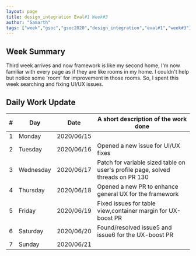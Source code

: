 ```yaml
---
layout: page
title: design_integration Eval#1 Week#3 
author: "Samarth"
tags: ["week","gsoc","gsoc2020","design_integration","eval#1","week#3"]
---
```

## Week Summary

Third week arrives and now framework is like my second home, I'm now familiar with 
every page as if they are like rooms in my home. I couldn't help but notice some 'room'
for improvement in those rooms. So, I spent this week searching and fixing UI/UX issues. 


## Daily Work Update

|\#|Day|Date|A short description of the work done|  
|---	|---	|---	|---	|  
|1   	| Monday 	|   2020/06/15	|   	|  
|2   	| Tuesday  	|   2020/06/16	| Opened a new issue for UI/UX fixes  	|  
|3   	| Wednesday  	|  2020/06/17 	| Patch for variable sized table on user's profile page, solved threads on PR 130  	|  
|4   	| Thursday  	|   2020/06/18	| Opened a new PR to enhance general UX for the framework  	|  
|5   	| Friday  	|   2020/06/19	| Fixed issues for table view,container margin for UX-boost PR  	|  
|6   	| Saturday  	|   2020/06/20	| Found/resolved issue5 and issue6 for the UX-boost PR |  
|7   	| Sunday  	|   2020/06/21	|   	|  
